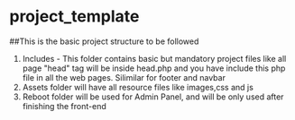 # project_template

##This is the basic project structure to be followed

1. Includes - This folder contains basic but mandatory project files like all page "head" tag will be inside head.php and you have include this php file in all the web pages. Silimilar for footer and navbar
2. Assets folder will have all resource files like images,css and js
3. Reboot folder will be used for Admin Panel, and will be only used after finishing the front-end 
